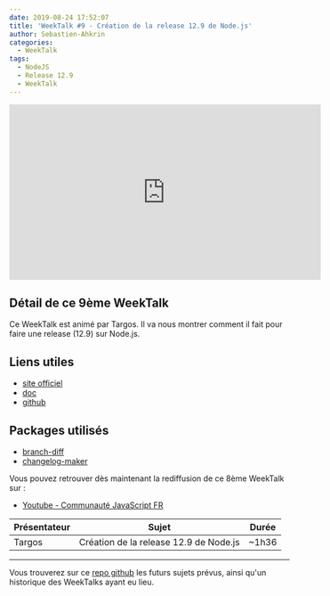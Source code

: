 ```yaml
---
date: 2019-08-24 17:52:07
title: 'WeekTalk #9 - Création de la release 12.9 de Node.js'
author: Sebastien-Ahkrin
categories:
  - WeekTalk
tags:
  - NodeJS
  - Release 12.9
  - WeekTalk
---
```


<iframe width="560" height="315" src="https://www.youtube-nocookie.com/embed/nvJCkn3E5kc" frameborder="0" allow="autoplay; encrypted-media" allowfullscreen></iframe>

## Détail de ce 9ème WeekTalk
Ce WeekTalk est animé par Targos. Il va nous montrer comment il fait pour faire une release (12.9) sur Node.js.

## Liens utiles
- [site officiel](https://nodejs.org/en/)
- [doc](https://nodejs.org/en/docs/)
- [github](https://github.com/nodejs/node)

## Packages utilisés
- [branch-diff](https://www.npmjs.com/package/branch-diff)
- [changelog-maker](https://www.npmjs.com/package/changelog-maker)
  
Vous pouvez retrouver dès maintenant la rediffusion de ce 8ème WeekTalk sur :

- [Youtube - Communauté JavaScript FR](https://www.youtube.com/watch?v=nvJCkn3E5kc)

| Présentateur | Sujet | Durée |
| --- | --- | --- |
| Targos | Création de la release 12.9 de Node.js | ~1h36 |

-----------------------------

Vous trouverez sur ce [repo github](https://github.com/ES-Community/weektalk) les futurs sujets prévus, ainsi qu'un historique des WeekTalks ayant eu lieu.
